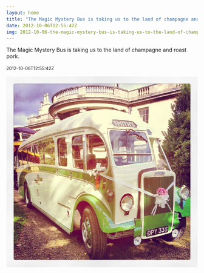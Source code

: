 ```yaml
---
layout: home
title: "The Magic Mystery Bus is taking us to the land of champagne and roast pork."
date: 2012-10-06T12:55:42Z
img: 2012-10-06-the-magic-mystery-bus-is-taking-us-to-the-land-of-champagne-and-roast-pork-.jpg
---
```


The Magic Mystery Bus is taking us to the land of champagne and roast pork.

<small>2012-10-06T12:55:42Z</small>

![The Magic Mystery Bus is taking us to the land of champagne and roast pork.](2012-10-06-the-magic-mystery-bus-is-taking-us-to-the-land-of-champagne-and-roast-pork-.jpg)
